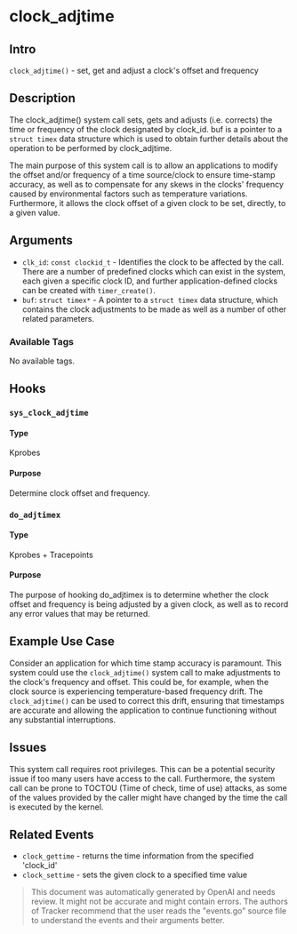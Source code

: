 
# clock_adjtime

## Intro
`clock_adjtime()` - set, get and adjust a clock's offset and frequency

## Description
The clock_adjtime() system call sets, gets and adjusts (i.e. corrects) the time or frequency of the clock designated by clock_id. buf is a pointer to a `struct timex` data structure which is used to obtain further details about the operation to be performed by clock_adjtime.

The main purpose of this system call is to allow an applications to modify the offset and/or frequency of a time source/clock to ensure time-stamp accuracy, as well as to compensate for any skews in the clocks' frequency caused by environmental factors such as temperature variations. Furthermore, it allows the clock offset of a given clock to be set, directly, to a given value.

## Arguments
* `clk_id`: `const clockid_t` - Identifies the clock to be affected by the call. There are a number of predefined clocks which can exist in the system, each given a specific clock ID, and further application-defined clocks can be created with `timer_create()`. 
* `buf`: `struct timex*` - A pointer to a `struct timex` data structure, which contains the clock adjustments to be made as well as a number of other related parameters.

### Available Tags
No available tags.

## Hooks
### `sys_clock_adjtime`
#### Type
Kprobes
#### Purpose
Determine clock offset and frequency.

### `do_adjtimex`
#### Type
Kprobes + Tracepoints
#### Purpose
The purpose of hooking do_adjtimex is to determine whether the clock offset and frequency is being adjusted by a given clock, as well as to record any error values that may be returned.

## Example Use Case
Consider an application for which time stamp accuracy is paramount. This system could use the `clock_adjtime()` system call to make adjustments to the clock's frequency and offset. This could be, for example, when the clock source is experiencing temperature-based frequency drift. The `clock_adjtime()` can be used to correct this drift, ensuring that timestamps are accurate and allowing the application to continue functioning without any substantial interruptions.

## Issues
This system call requires root privileges. This can be a potential security issue if too many users have access to the call. Furthermore, the system call can be prone to TOCTOU (Time of check, time of use) attacks, as some of the values provided by the caller might have changed by the time the call is executed by the kernel.

## Related Events
* `clock_gettime` - returns the time information from the specified 'clock_id'
* `clock_settime` - sets the given clock to a specified time value

> This document was automatically generated by OpenAI and needs review. It might
> not be accurate and might contain errors. The authors of Tracker recommend that
> the user reads the "events.go" source file to understand the events and their
> arguments better.
